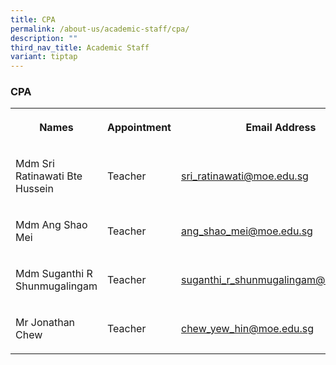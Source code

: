 ```yaml
---
title: CPA
permalink: /about-us/academic-staff/cpa/
description: ""
third_nav_title: Academic Staff
variant: tiptap
---
```

<h3><strong>CPA</strong></h3>
<table style="minWidth: 75px">
<colgroup>
<col>
<col>
<col>
</colgroup>
<tbody>
<tr>
<th rowspan="1" colspan="1">
<p>Names</p>
</th>
<th rowspan="1" colspan="1">
<p>Appointment</p>
</th>
<th rowspan="1" colspan="1">
<p>Email Address</p>
</th>
</tr>
<tr>
<td rowspan="1" colspan="1">
<p>Mdm Sri Ratinawati Bte Hussein</p>
</td>
<td rowspan="1" colspan="1">
<p>Teacher</p>
</td>
<td rowspan="1" colspan="1">
<p><a href="mailto:sri_ratinawati@moe.edu.sg" rel="noopener noreferrer nofollow" target="_blank">sri_ratinawati@moe.edu.sg</a>
</p>
</td>
</tr>
<tr>
<td rowspan="1" colspan="1">
<p>Mdm Ang Shao Mei</p>
</td>
<td rowspan="1" colspan="1">
<p>Teacher</p>
</td>
<td rowspan="1" colspan="1">
<p><a href="mailto:ang_shao_me@moe.edu.sg" rel="noopener noreferrer nofollow" target="_blank">ang_shao_mei@moe.edu.sg</a>
</p>
</td>
</tr>
<tr>
<td rowspan="1" colspan="1">
<p>Mdm Suganthi R Shunmugalingam</p>
</td>
<td rowspan="1" colspan="1">
<p>Teacher</p>
</td>
<td rowspan="1" colspan="1">
<p><a href="mailto:suganthi_r_shunmugalingam@moe.edu.sg" rel="noopener nofollow" target="_blank">suganthi_r_shunmugalingam@moe.edu.sg</a>
</p>
</td>
</tr>
<tr>
<td rowspan="1" colspan="1">
<p>Mr Jonathan Chew</p>
</td>
<td rowspan="1" colspan="1">
<p>Teacher</p>
</td>
<td rowspan="1" colspan="1">
<p><a href="mailto:chew_yew_hin@moe.edu.sg" rel="noopener nofollow" target="_blank">chew_yew_hin@moe.edu.sg</a>
</p>
</td>
</tr>
</tbody>
</table>
<p></p>